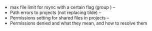 - max file limit for rsync with a certain flag (group <USER>) – <error message here>
- Path errors to projects (not replacing tilde) – <error message here>
- Permissions setting for shared files in projects – <error message here>
- Permissions denied and what they mean, and how to resolve them <error message here>
